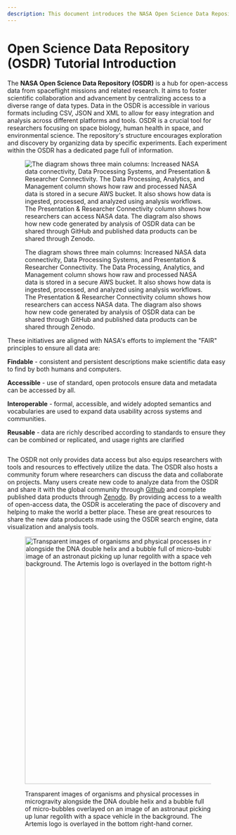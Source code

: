 ```yaml
---
description: This document introduces the NASA Open Science Data Repository (OSDR).
---
```


# Open Science Data Repository (OSDR) Tutorial Introduction

The **NASA Open Science Data Repository (OSDR)** is a hub for open-access data from spaceflight missions and related research. It aims to foster scientific collaboration and advancement by centralizing access to a diverse range of data types. Data in the OSDR is accessible in various formats including CSV, JSON and XML to allow for easy integration and analysis across different platforms and tools. OSDR is a crucial tool for researchers focusing on space biology, human health in space, and environmental science. The repository's structure encourages exploration and discovery by organizing data by specific experiments. Each experiment within the OSDR has a dedicated page full of information.

<figure><img src=".gitbook/assets/1.png" alt="The diagram shows three main columns: Increased NASA data connectivity, Data Processing Systems, and Presentation &#x26; Researcher Connectivity. The Data Processing, Analytics, and Management column shows how raw and processed NASA data is stored in a secure AWS bucket. It also shows how data is ingested, processed, and analyzed using analysis workflows. The Presentation &#x26; Researcher Connectivity column shows how researchers can access NASA data. The diagram also shows how new code generated by analysis of OSDR data can be shared through GitHub and published data products can be shared through Zenodo."><figcaption><p>The diagram shows three main columns: Increased NASA data connectivity, Data Processing Systems, and Presentation &#x26; Researcher Connectivity. The Data Processing, Analytics, and Management column shows how raw and processed NASA data is stored in a secure AWS bucket. It also shows how data is ingested, processed, and analyzed using analysis workflows. The Presentation &#x26; Researcher Connectivity column shows how researchers can access NASA data. The diagram also shows how new code generated by analysis of OSDR data can be shared through GitHub and published data products can be shared through Zenodo.</p></figcaption></figure>



These initiatives are aligned with NASA's efforts to implement the "FAIR" principles to ensure all data are:&#x20;

**Findable** - consistent and persistent descriptions make scientific data easy to find by both humans and computers.&#x20;

**Accessible** - use of standard, open protocols ensure data and metadata can be accessed by all.&#x20;

**Interoperable** - formal, accessible, and widely adopted semantics and vocabularies are used to expand data usability across systems and communities.&#x20;

**Reusable** - data are richly described according to standards to ensure they can be combined or replicated, and usage rights are clarified

<figure><img src="https://osdr.nasa.gov/bio/images/OpenScience_Figure_900_by_417.png" alt=""><figcaption></figcaption></figure>

The OSDR not only provides data access but also equips researchers with tools and resources to effectively utilize the data. The OSDR also hosts a community forum where researchers can discuss the data and collaborate on projects. Many users create new code to analyze data from the OSDR and share it with the global community through [Github](https://github.com/home?ef\_id=\_k\_CjwKCAjwh4-wBhB3EiwAeJsppMHiLbFn6etYV1MhQ0SFkFleuabJ06j3WOdRDMXgm0lrHpvFeuqUFhoCgxAQAvD\_BwE\_k\_\&OCID=AIDcmmcwpj1e5v\_SEM\_\_k\_CjwKCAjwh4-wBhB3EiwAeJsppMHiLbFn6etYV1MhQ0SFkFleuabJ06j3WOdRDMXgm0lrHpvFeuqUFhoCgxAQAvD\_BwE\_k\_\&gad\_source=1\&gclid=CjwKCAjwh4-wBhB3EiwAeJsppMHiLbFn6etYV1MhQ0SFkFleuabJ06j3WOdRDMXgm0lrHpvFeuqUFhoCgxAQAvD\_BwE) and complete published data products through [Zenodo](https://zenodo.org/). By providing access to a wealth of open-access data, the OSDR is accelerating the pace of discovery and helping to make the world a better place. These are great resources to share the new data producets made using the OSDR search engine, data visualization and analysis tools.&#x20;

<figure><img src=".gitbook/assets/artemis_cover.png" alt="Transparent images of organisms and physical processes in microgravity alongside the DNA double helix and a bubble full of micro-bubbles overlayed on an image of an astronaut picking up lunar regolith with a space vehicle in the background. The Artemis logo is overlayed in the bottom right-hand corner. " width="563"><figcaption><p>Transparent images of organisms and physical processes in microgravity alongside the DNA double helix and a bubble full of micro-bubbles overlayed on an image of an astronaut picking up lunar regolith with a space vehicle in the background. The Artemis logo is overlayed in the bottom right-hand corner. </p></figcaption></figure>
